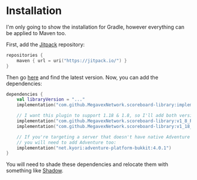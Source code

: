 # Installation

I'm only going to show the installation for Gradle, however everything can be applied to Maven too.

First, add the [Jitpack](https://jitpack.io/) repository:

```kotlin
repositories {
    maven { url = uri("https://jitpack.io/") }
}
```

Then go [here](https://jitpack.io/#MegavexNetwork/scoreboard-library) and find the latest version.
Now, you can add the dependencies:

```kotlin
dependencies {
    val libraryVersion = "..."
    implementation("com.github.MegavexNetwork.scoreboard-library:implementation:$libraryVersion") // Includes the API and the implementation

    // I want this plugin to support 1.18 & 1.8, so I'll add both version implementations:
    implementation("com.github.MegavexNetwork.scoreboard-library:v1_8_R3:$libraryVersion")
    implementation("com.github.MegavexNetwork.scoreboard-library:v1_18_R1:$libraryVersion")

    // If you're targeting a server that doesn't have native Adventure support (1.8 or Spigot 1.18),
    // you will need to add Adventure too:
    implementation("net.kyori:adventure-platform-bukkit:4.0.1")
}
```

You will need to shade these dependencies and relocate them with something like [Shadow](https://imperceptiblethoughts.com/shadow/).